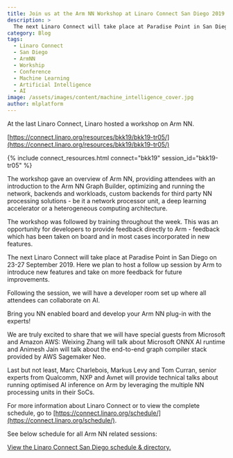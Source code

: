 ```yaml
---
title: Join us at the Arm NN Workshop at Linaro Connect San Diego 2019
description: >
  The next Linaro Connect will take place at Paradise Point in San Diego on 23-27 September 2019. Here we plan to host a follow up session by Arm to introduce new features and take on more feedback for future improvements.
category: Blog
tags:
  - Linaro Connect
  - San Diego
  - ArmNN
  - Workship
  - Conference
  - Machine Learning
  - Artificial Intelligence
  - AI
image: /assets/images/content/machine_intelligence_cover.jpg
author: mlplatform
---
```


At the last Linaro Connect, Linaro hosted a workshop on Arm NN.

[https://connect.linaro.org/resources/bkk19/bkk19-tr05/](https://connect.linaro.org/resources/bkk19/bkk19-tr05/)

{% include connect_resources.html connect="bkk19" session_id="bkk19-tr05" %}

The workshop gave an overview of Arm NN, providing attendees with an introduction to the Arm NN Graph Builder, optimizing and running the network, backends and workloads, custom backends for third party NN processing solutions - be it a network processor unit, a deep learning accelerator or a heterogeneous computing architecture.

The workshop was followed by training throughout the week. This was an opportunity for developers to provide feedback directly to Arm - feedback which has been taken on board and in most cases incorporated in new features.

The next Linaro Connect will take place at Paradise Point in San Diego on 23-27 September 2019. Here we plan to host a follow up session by Arm to introduce new features and take on more feedback for future improvements.

Following the session, we will have a developer room set up where all attendees can collaborate on AI.

Bring you NN enabled board and develop your Arm NN plug-in with the experts!

We are truly excited to share that we will have special guests from Microsoft and Amazon AWS: Weixing Zhang will talk about Microsoft ONNX AI runtime and Animesh Jain will talk about the end-to-end graph compiler stack provided by AWS Sagemaker Neo.

Last but not least, Marc Charlebois, Markus Levy and Tom Curran, senior experts from Qualcomm, NXP and Avnet will provide technical talks about running optimised AI inference on Arm by leveraging the multiple NN processing units in their SoCs.

For more information about Linaro Connect or to view the complete schedule, go to [https://connect.linaro.org/schedule/](https://connect.linaro.org/schedule/).

See below schedule for all Arm NN related sessions:

<a id="sched-embed" href="//linaroconnectsandiego.sched.com/overview/type/AI%2FMachine+Learning">View the Linaro Connect San Diego schedule &amp; directory.</a>

<script type="text/javascript" src="//linaroconnectsandiego.sched.com/js/embed.js"></script>
